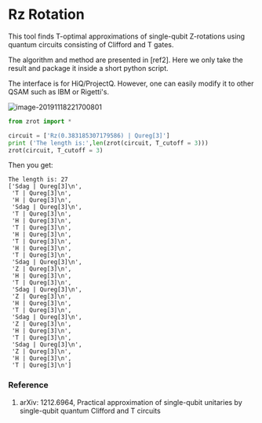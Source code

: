 # Rz Rotation 

This tool finds T-optimal approximations of single-qubit Z-rotations using quantum circuits consisting of Clifford and T gates.

The algorithm and method are presented in [ref2].  Here we only take the result and package it inside a short python script. 

The interface is for HiQ/ProjectQ. However, one can easily modify it to other QSAM such as IBM or Rigetti's.

![image-20191118221700801](Rz.jpg)

```python
from zrot import * 

circuit = ['Rz(0.383185307179586) | Qureg[3]']
print ('The length is:',len(zrot(circuit, T_cutoff = 3)))
zrot(circuit, T_cutoff = 3)
```

Then you get: 

```
The length is: 27
['Sdag | Qureg[3]\n',
 'T | Qureg[3]\n',
 'H | Qureg[3]\n',
 'Sdag | Qureg[3]\n',
 'T | Qureg[3]\n',
 'H | Qureg[3]\n',
 'T | Qureg[3]\n',
 'H | Qureg[3]\n',
 'T | Qureg[3]\n',
 'H | Qureg[3]\n',
 'T | Qureg[3]\n',
 'Sdag | Qureg[3]\n',
 'Z | Qureg[3]\n',
 'H | Qureg[3]\n',
 'T | Qureg[3]\n',
 'Sdag | Qureg[3]\n',
 'Z | Qureg[3]\n',
 'H | Qureg[3]\n',
 'T | Qureg[3]\n',
 'Sdag | Qureg[3]\n',
 'Z | Qureg[3]\n',
 'H | Qureg[3]\n',
 'T | Qureg[3]\n',
 'Sdag | Qureg[3]\n',
 'Z | Qureg[3]\n',
 'H | Qureg[3]\n',
 'T | Qureg[3]\n']
```



### Reference

1. arXiv: 1212.6964, Practical approximation of single-qubit unitaries by single-qubit quantum Clifford and T circuits